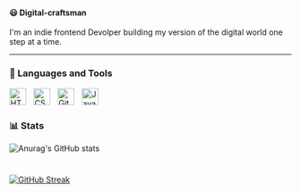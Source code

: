 #### :smiley: Digital-craftsman 

I'm an indie frontend Devolper building my version of the digital world one step at a time.


   

---

### 🧰 Languages and Tools
<img align="left" alt="HTML" width="30px" style="padding-right:10px;" src="https://cdn.jsdelivr.net/gh/devicons/devicon/icons/html5/html5-plain.svg" />
<img align="left" alt="CSS" width="30px" style="padding-right:10px;" src="https://cdn.jsdelivr.net/gh/devicons/devicon/icons/css3/css3-plain.svg" />
<img align="left" alt="Git" width="30px" style="padding-right:10px;" src="https://cdn.jsdelivr.net/gh/devicons/devicon/icons/sass/sass-original.svg" />
<img align="left" alt="JavaScript" width="30px" style="padding-right:10px;" src="https://cdn.jsdelivr.net/gh/devicons/devicon/icons/javascript/javascript-plain.svg" />





<br />

#



#

### 📊 Stats


![Anurag's GitHub stats](https://github-readme-stats.vercel.app/api?username=abdurahmanjabiin&show_icons=true&theme=vision-friendly-dark&hide=stars,issues)

#
[![GitHub Streak](https://streak-stats.demolab.com/?user=abdurahmanjabiin&theme=highcontrast)](https://git.io/streak-stats)


